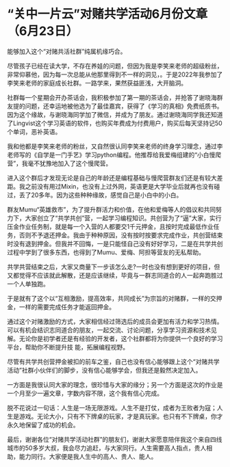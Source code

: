 # “关中一片云”对赌共学活动6月份文章（6月23日）

能够加入这个“对赌共活社群”纯属机缘巧合。

尽管孩子已经在读大学，不存在养娃的问题，但因为我是李笑来老师的超级粉丝，非常仰慕他，因为每一次总能从他那里得到不一样的洞见，。于是2022年我参加了李笑来老师的家庭成长社群。一路学来，果然获益匪浅，大开脑洞。

社群每一个星期会开办茶话会，我积极参加了第一期的茶话会，并抢答了谢晓海群友提的问题，还幸运地被他选为了最佳嘉宾，获得了《学习的真相》免费纸质书。因为这个缘故，与谢晓海同学加了微信，并成为了朋友。通过谢晓海同学我还知道了Lingvist这个学习英语的软件，也购买年费成为付费用户，购买后每天坚持记50个单词，恶补英语。

我和他都是李笑来老师的粉丝，又自然很认同李笑来老师的终身学习理念，通过李老师写的《自学是一门手艺》学习python编程。他推荐给我爱梅组建的“小白慢爬营”，我毫不犹豫地加入了这个慢爬营。

进入这个群后才发现无论是自己的年龄还是编程基础与慢爬营群友们还是有较大差距。我之前没有用过Mixin，也没有上过外网，英语更是大学毕业后就再也没有碰过，丢了20多年。因为这些种种缘故，感觉自己是小白中的小白。

群友Mumu“英雄救市”，为了提升群活力和价值，在他和爱梅等人的倡议和共同努力下，大家创立了“共学共创”营，一起学习编程知识。共创营为了“逼”大家，实行压金作业任务制，就是每一个入营的人都要交1千元押金，且按时完成最低作业任务，否则不予退还押金。我由于种种原因，没有按时按要求完成作业，共创营结束时没有退到押金。但我并不回悔，一是只能怪自己没有好好学习，二是在共学共创过程中学到了很多东西，也得到了Mumu、爱梅、阿担等营友的无私帮助。

共学共营结束之后，大家又商量下一步该怎么走?一时也没有想到更好的项目，但又都觉得不应该就此解散，还是应该继续，毕竟与一群志同道合的人一起奔跑胜过一个人单独跑。

于是就有了这个以“互相激励，提高效率，共同成长”为宗旨的对赌群，一样的交押金，一样的需要完成任务才能返回押金。

通过这个对赌激励的方式，大家相信经过筛选后的成员会更加有活力和学习热情。可以有机会结识志同道合的朋友，一起交流、讨论问题，分享学习资源和技术见解。无论你是初学者还是有经验的开发者，这个社群都将为你提供一个良好的学习平台，帮助你不断提升技
能，拓展编程视野。

尽管有共学共创营押金被扣的前车之鉴，自己也没有信心能够跟上这个“对赌共学活动”社群小伙伴们的脚步，没有信心能够学会，但我还是毅然决定加入。

一方面是我很认同大家的理念，很珍惜与大家的缘分；另一个方面是这次的作业是一个月至少一遍文章，字数内容不限，这个我有信心完成。

脱不花说过一句话：人生是一场无限游戏。人生不是打仗，成者为王败者为寇；人生是游戏。无论大小，只有不下牌桌的玩家，才是真玩家。也只有不下牌桌，你才永久地保留了成功的机会。

最后，谢谢各位“对赌共学活动社群”的朋友们，谢谢大家愿意陪伴我这个来自四线城市的50多岁大叔，我会尽力追赶，与大家同行。人生需要高人指点，贵人相助，能力同行。大家便是我人生中的高人、贵人、能人。